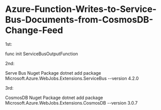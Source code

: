 # Azure-Function-Writes-to-Service-Bus-Documents-from-CosmosDB-Change-Feed

1st: 

func init ServiceBusOutputFunction

2nd:

Serve Bus Nuget Package
dotnet add package Microsoft.Azure.WebJobs.Extensions.ServiceBus --version 4.2.0

3rd:

CosmosDB Nuget Package
dotnet add package Microsoft.Azure.WebJobs.Extensions.CosmosDB --version 3.0.7